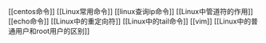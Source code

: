 
[[centos命令]]
[[Linux常用命令]]
[[linux查询ip命令]]
[[Linux中管道符的作用]]
[[echo命令]]
[[Linux中的重定向符]]
[[Linux中的tail命令]]
[[vim]]
[[Linux中的普通用户和root用户的区别]]
